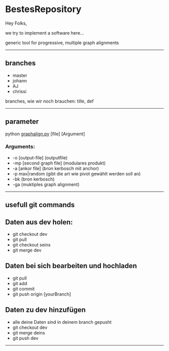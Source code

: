 # BestesRepository

Hey Folks,

we try to implement a software here... 

generic tool for progressive, multiple graph alignments

---

## branches
* master
* johann
* AJ
* chrissi

branches, wie wir noch brauchen: tille, def

---
## parameter 
python [graphalign.py](http://graphalign.py) [file] [Argument] 

### Arguments:
* -o [output-file] (outputfile)
* -mp [second graph file] (modulares produkt)
* -a [ankor file] (bron kerbosch mit anchor)
* -p max|random (gibt die art wie pivot gewählt werden soll an)
* -bk (bron kerbosch)
* -ga (muktiples graph alignment)

---

## usefull git commands

## Daten aus dev holen:
* git checkout dev
* git pull 
* git checkout seins
* git merge dev 

## Daten bei sich bearbeiten und hochladen
* git pull
* git add
* git commit
* git push origin [yourBranch]

## Daten zu dev hinzufügen
* alle deine Daten sind in deinem branch gepusht
* git checkout dev
* git merge deins 
* git push dev

---
